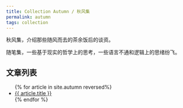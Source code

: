 ```yaml
---
title: Collection Autumn / 秋风集
permalink: autumn
tags: collection
---
```


秋风集，介绍那些随风而去的茶余饭后的谈资。

随笔集，一些基于现实的哲学上的思考，一些语言不通和逻辑上的思绪纷飞。

## 文章列表

<ul>
{% for article in site.autumn reversed%}
<li>
<a href="diet/{{article.url}}">
    {{ article.title }}
</a>
</li>
{% endfor %}
</ul>